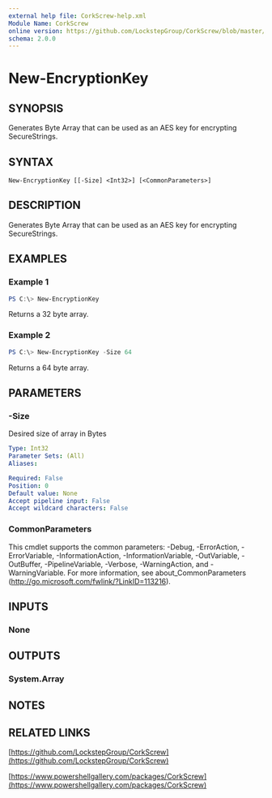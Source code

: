 ```yaml
---
external help file: CorkScrew-help.xml
Module Name: CorkScrew
online version: https://github.com/LockstepGroup/CorkScrew/blob/master/docs/New-EncryptionKey.md
schema: 2.0.0
---
```


# New-EncryptionKey

## SYNOPSIS
Generates Byte Array that can be used as an AES key for encrypting SecureStrings.

## SYNTAX

```
New-EncryptionKey [[-Size] <Int32>] [<CommonParameters>]
```

## DESCRIPTION
Generates Byte Array that can be used as an AES key for encrypting SecureStrings.

## EXAMPLES

### Example 1
```powershell
PS C:\> New-EncryptionKey
```

Returns a 32 byte array.

### Example 2
```powershell
PS C:\> New-EncryptionKey -Size 64
```

Returns a 64 byte array.

## PARAMETERS

### -Size
Desired size of array in Bytes

```yaml
Type: Int32
Parameter Sets: (All)
Aliases:

Required: False
Position: 0
Default value: None
Accept pipeline input: False
Accept wildcard characters: False
```

### CommonParameters
This cmdlet supports the common parameters: -Debug, -ErrorAction, -ErrorVariable, -InformationAction, -InformationVariable, -OutVariable, -OutBuffer, -PipelineVariable, -Verbose, -WarningAction, and -WarningVariable. For more information, see about_CommonParameters (http://go.microsoft.com/fwlink/?LinkID=113216).

## INPUTS

### None
## OUTPUTS

### System.Array
## NOTES

## RELATED LINKS

[https://github.com/LockstepGroup/CorkScrew](https://github.com/LockstepGroup/CorkScrew)

[https://www.powershellgallery.com/packages/CorkScrew](https://www.powershellgallery.com/packages/CorkScrew)